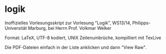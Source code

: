 logik
=====

Inoffizielles Vorlesungsskript zur Vorlesung "Logik", WS13/14, Philipps-Universität Marburg, bei Herrn Prof. Volkmar Welker

Format: LaTeX, UTF-8 kodiert, UNIX Zeilenumbrüche, kompilliert mit TexLive

Die PDF-Dateien einfach in der Liste anklicken und dann "View Raw".

